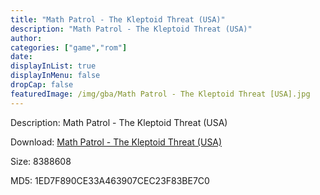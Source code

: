 ```yaml
---
title: "Math Patrol - The Kleptoid Threat (USA)"
description: "Math Patrol - The Kleptoid Threat (USA)"
author: 
categories: ["game","rom"]
date: 
displayInList: true
displayInMenu: false
dropCap: false
featuredImage: /img/gba/Math Patrol - The Kleptoid Threat [USA].jpg
---
```


Description: Math Patrol - The Kleptoid Threat (USA)

Download: <a style="text-decoration:underline;" href="https://mega.nz/#!2HRkWKJI!fTW3cYFtmbJWcWAlQgZ5iM714l25TkM-SC_XafxaX4o" target = "_blank" rel = "nofollow" > Math Patrol - The Kleptoid Threat (USA)</a>

Size: 8388608

MD5: 1ED7F890CE33A463907CEC23F83BE7C0

